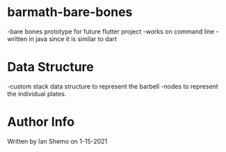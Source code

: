 # barmath-bare-bones

-bare bones prototype for future flutter project
-works on command line
-written in java since it is similar to dart

# Data Structure

-custom stack data structure to represent the barbell
-nodes to represent the individual plates.

# Author Info

Written by Ian Shemo on 1-15-2021
